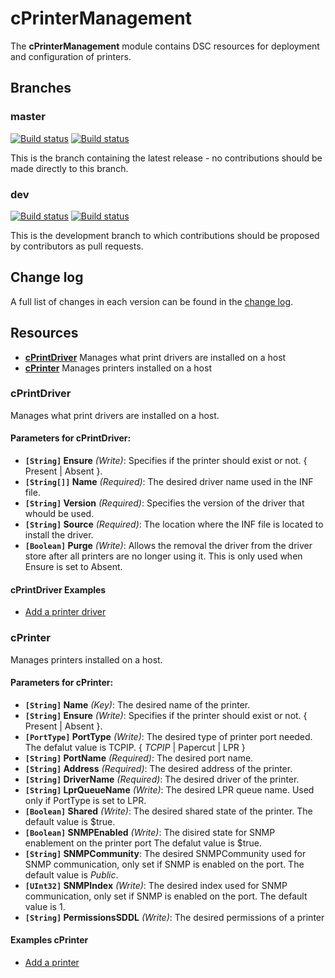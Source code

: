 # cPrinterManagement

The **cPrinterManagement** module contains DSC resources for deployment and configuration of printers. 

## Branches

### master

[![Build status](https://ci.appveyor.com/api/projects/status/k8mfwp3easg4n5au/branch/master?svg=true)](https://ci.appveyor.com/project/limiteddenial/cprintermanagement/branch/master)
[![Build status](https://codecov.io/gh/limiteddenial/cPrinterManagement/branch/master/graph/badge.svg)](https://codecov.io/gh/limiteddenial/cPrinterManagement/branch/master/graph/badge.svg)

This is the branch containing the latest release - no contributions should be made directly to this branch.

### dev

[![Build status](https://ci.appveyor.com/api/projects/status/k8mfwp3easg4n5au/branch/dev?svg=true)](https://ci.appveyor.com/project/limiteddenial/cprintermanagement/branch/dev)
[![Build status](https://codecov.io/gh/limiteddenial/cPrinterManagement/branch/dev/graph/badge.svg)](https://codecov.io/gh/limiteddenial/cPrinterManagement/branch/dev/graph/badge.svg)


This is the development branch to which contributions should be proposed by contributors as pull requests.

## Change log

A full list of changes in each version can be found in the [change log](CHANGELOG.md).

## Resources

* [**cPrintDriver**](#cprintdriver) Manages what print drivers are installed on a host
* [**cPrinter**](#cprinter) Manages printers installed on a host

### cPrintDriver

Manages what print drivers are installed on a host.

#### Parameters for cPrintDriver:

* **`[String]` Ensure** _(Write)_: Specifies if the printer should exist or not.  { Present | Absent }.
* **`[String[]]` Name** _(Required)_: The desired driver name used in the INF file.
* **`[String]` Version** _(Required)_: Specifies the version of the driver that whould be used.
* **`[String]` Source** _(Required)_: The location where the INF file is located to install the driver.
* **`[Boolean]` Purge** _(Write)_: Allows the removal the driver from the driver store after all printers are no longer using it. This is only used when Ensure is set to Absent. 

#### cPrintDriver Examples

* [Add a printer driver](/Examples/Sample_cPrintDriver.ps1)


### cPrinter

Manages printers installed on a host.

#### Parameters for cPrinter:

* **`[String]` Name** _(Key)_: The desired name of the printer.
* **`[String]` Ensure** _(Write)_: Specifies if the printer should exist or not.  { Present | Absent }.
* **`[PortType]` PortType** _(Write)_: The desired type of printer port needed. 
The defalut value is TCPIP. { *TCPIP* | Papercut | LPR }
* **`[String]` PortName** _(Required)_: The desired port name.
* **`[String]` Address** _(Required)_: The desired address of the printer.
* **`[String]` DriverName** _(Required)_: The desired driver of the printer.
* **`[String]` LprQueueName** _(Write)_: The desired LPR queue name. Used only if PortType is set to LPR.
* **`[Boolean]` Shared** _(Write)_: The desired shared state of the printer. 
The default value is $true.
* **`[Boolean]` SNMPEnabled** _(Write)_: The disired state for SNMP enablement on the printer port 
The defalut value is $true.
* **`[String]` SNMPCommunity**: The desired SNMPCommunity used for SNMP communication, only set if SNMP is enabled on the port.
The default value is _Public_.
* **`[UInt32]` SNMPIndex** _(Write)_: The desired index used for SNMP communication, only set if SNMP is enabled on the port. 
The default value is 1.
* **`[String]` PermissionsSDDL** _(Write)_: The desired permissions of a printer

#### Examples cPrinter

* [Add a printer](/Examples/Sample_cPrinter.ps1)
